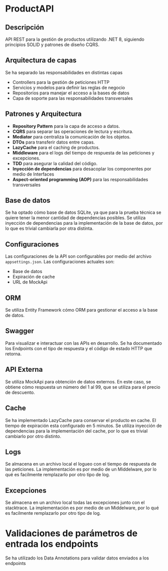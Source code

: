 # ProductAPI

## Descripción
API REST para la gestión de productos utilizando .NET 8, siguiendo principios SOLID y patrones de diseño CQRS.

## Arquitectura de capas
Se ha separado las responsabilidades en distintas capas
- Controllers para la gestión de peticiones HTTP
- Servicios y modelos para definir las reglas de negocio
- Repositorios para manejar el acceso a la bases de datos
- Capa de soporte para las responsabilidades transversales

## Patrones y Arquitectura
- **Repository Pattern** para la capa de acceso a datos.
- **CQRS** para separar las operaciones de lectura y escritura.
- **Mediator** para centraliza la comunicación de los objetos.
- **DTOs** para transferir datos entre capas.
- **LazyCache** para el caching de productos.
- **Middleware** para el logs del tiempo de respuesta de las peticiones y excepciones.
- **TDD** para asegurar la calidad del código.
- **Inyección de dependencias** para desacoplar los componentes por medio de Interfaces
- **Aspect-oriented programming (AOP)** para las responsabilidades transversales

## Base de datos
Se ha optado cómo base de datos SQLite, ya que para la prueba técnica se quiere tener la menor cantidad de dependencias posibles.
Se utiliza inyección de dependencias para la implementación de la base de datos, por lo que es trivial cambiarla por otra distinta.

## Configuraciones
Las configuraciones de la API son configurables por medio del archivo `appsettings.json`.
Las configuraciones actuales son:
- Base de datos
- Expiración de cache
- URL de MockApi

## ORM
Se utiliza Entity Framework cómo ORM para gestionar el acceso a la base de datos. 

## Swagger
Para visualizar e interactuar con las APIs en desarrollo.
Se ha documentado los Endpoints con el tipo de respuesta y el código de estado HTTP que retorna.

## API Externa
Se utiliza MockApi para obtención de datos externos.
En este caso, se obtiene cómo respuesta un número del 1 al 99, que se utiliza para el precio de descuento.

## Cache
Se ha implementado LazyCache para conservar el producto en cache. 
El tiempo de expiración esta configurado en 5 minutos.
Se utiliza inyección de dependencias para la implementación del cache, por lo que es trivial cambiarlo por otro distinto.

## Logs
Se almacena en un archivo local el logueo con el tiempo de respuesta de las peticiones.
La implementación es por medio de un Middelware, por lo qué es facilmente remplazarlo por otro tipo de log.

## Excepciones
Se almacena en un archivo local todas las excepciones junto con el stacktrace.
La implementación es por medio de un Middelware, por lo qué es facilmente remplazarlo por otro tipo de log.

# Validaciones de parámetros de entrada los endpoints
Se ha utilizado los Data Annotations para validar datos enviados a los endpoints